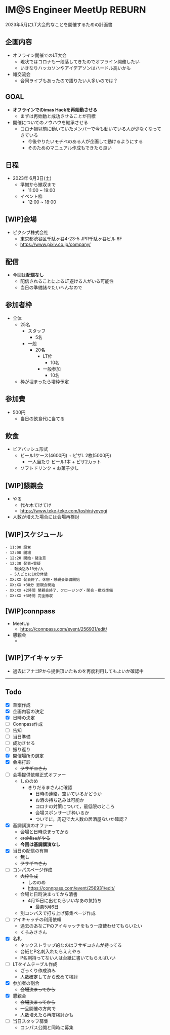 # IM@S Engineer MeetUp REBURN

2023年5月にLT大会的なことを開催するための計画書

## 企画内容

- オフライン開催でのLT大会
  - 現状ではコロナも一段落してきたのでオフライン開催したい
  - いきなりハッカソンやアイデアソンはハードル高いかも
- 雑交流会
  - 合同ライブもあったので語りたい人多いのでは？

## GOAL

- **オフラインでのimas Hackを再始動させる**
  - まずは再始動と成功させることが目標
- 開催についてのノウハウを継承させる
  - コロナ禍以前に動いていたメンバーで今も動いている人が少なくなってきている
    - 今後やりたいモチベのある人が企画して動けるようにする
    - そのためのマニュアル作成もできたら良い

## 日程

- 2023年 6月3日(土)
  - 準備から撤収まで
    - 11:00 ~ 19:00
  - イベント枠
    - 12:00 ~ 18:00

## [WIP]会場

- ピクシブ株式会社
  - 東京都渋谷区千駄ヶ谷4-23-5 JPR千駄ヶ谷ビル 6F
  - <https://www.pixiv.co.jp/company/>

## 配信

- 今回は**配信なし**
  - 配信されることによるLT避ける人がいる可能性
  - 当日の準備諸々たいへんなので

## 参加者枠

- 全体
  - 25名
    - スタッフ
      - 5名
    - 一般
      - 20名
        - LT枠
          - 10名
        - 一般参加
          - 10名
  - 枠が埋まったら増枠予定

## 参加費

- 500円
  - 当日の飲食代に当てる

## 飲食

- ビアバッシュ形式
  - ビール1ケース(4600円) + ピザL 2枚(5000円)
    - 一人当たり ビール1本 + ピザ2カット
  - ソフトドリンク + お菓子少し

## [WIP]懇親会

  - やる
    - 代々木てけてけ
    - https://www.teke-teke.com/toshin/yoyogi
  - 人数が増えた場合には会場再検討

## [WIP]スケジュール

```text
- 11:00 設営
- 12:00 開場
- 12:20 開始・諸注意
- 12:30 発表+質疑
  - 転換込み10分/人
  - 5人ごとに10分休憩
- XX:XX 発表終了、休憩・懇親会準備開始
- XX:XX +30分 懇親会開始
- XX:XX +2時間 懇親会終了、クロージング・閉会・撤収準備
- XX:XX +3時間 完全撤収
```

## [WIP]connpass

- MeetUp
  - <https://connpass.com/event/256931/edit/>
- 懇親会
  - <WIP>

## [WIP]アイキャッチ

- 過去にアナゴPから提供頂いたものを再度利用してもよいか確認中


---

## Todo

- [x] 草案作成
- [x] 企画内容の決定
- [x] 日時の決定
- [ ] Connpass作成
- [ ] 告知
- [ ] 当日準備
- [ ] 成功させる
- [ ] 振り返り
- [x] 開催場所の選定
- [x] 会場打診
  - ~~フサギコさん~~
- [ ] 会場提供依頼正式オファー
  - しののめ
    - きりだるまさんに確認
      - 日時の連絡，空いているかどうか
      - お酒の持ち込みは可能か
      - コロナの対策について，最低限のところ
      - 会場スポンサーLT枠いるか
      - ついでに，周辺で大人数の居酒屋ないか確認？
- [x] 基調講演のオファー
  - ~~会場と日時決まってから~~
  - ~~croMisaがやる~~
  - **今回は基調講演なし**
- [x] 当日の配信の有無
  - **無し**
  - ~~フサギコさん~~
- [ ] コンパスページ作成
  - ~~大枠作成~~
    - しののめ
    - <https://connpass.com/event/256931/edit/>
  - 会場と日時決まってから清書
    - 4月15日に出せたらいいなあの気持ち
      - 最悪5月6日
  - 別コンパスで打ち上げ募集ページ作成
- [ ] アイキャッチの利用依頼
  - 過去のあなごPのアイキャッチをもう一度使わせてもらいたい
  - くろみささん
- [x] 名札
  - ネックストラップ的なのはフサギコさんが持ってる
  - 台紙とP名刺入れたらええやろ
  - P名刺持ってない人は台紙に書いてもらえばいい
- [ ] LTタイムテーブル作成
  - ざっくり作成済み
  - 人数確定してから改めて検討
- [x] 参加者の割合
  - ~~会場決まってから~~
- [x] 懇親会
  - ~~会場決まってから~~
  - 一旦開催の方向で
  - 人数増えたら再度検討かも
- [ ] 当日スタッフ募集
  - コンパス公開と同時に募集
